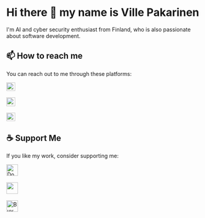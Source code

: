 # Hi there 👋 my name is Ville Pakarinen

I'm AI and cyber security enthusiast from Finland, who is also passionate about software development.

## 📫 How to reach me

You can reach out to me through these platforms:

<a href="mailto:pakarinen.ville@proton.me" target="blank">
  <img height='22.5' align="center" src="https://img.shields.io/badge/pakarinen.ville@proton.me-505264?style=for-the-badge&logo=proton&logoColor=8a90c7" />
<br />
<br />

<a href="https://www.reddit.com/user/Stock-Fan9312/" target="blank">
  <img height='22.5' align="center" src="https://img.shields.io/badge/@StockFan9312-b5352b?style=for-the-badge&logo=reddit&logoColor=FFF" /> 
<br />
<br />

<a href="https://twitter.com/pakavi32" target="blank">
  <img height='22.5' align="center" src="https://img.shields.io/badge/@pakavi32-000000?style=for-the-badge&logo=x&logoColor=FFF"> 
<a/> 

## ☕ Support Me

If you like my work, consider supporting me:

<a href="https://www.paypal.com/cgi-bin/webscr?cmd=_s-xclick&hosted_button_id=V3HFLV44LL5PY">
  <img height='30' src="https://github.com/andreostrovsky/donate-with-paypal/raw/master/blue.svg" alt="Donate with PayPal" />
</a>
<br />
<br />
<a href="https://www.buymeacoffee.com/pavi103">
  <img height='30' src="https://img.buymeacoffee.com/button-api/?text=Buy me a coffee&emoji=☕&slug=pavi103&button_colour=FFDD00&font_colour=000000&font_family=Lato&outline_colour=000000&coffee_colour=ffffff" />
</a>
<br />
<br />
<a href='https://ko-fi.com/V7V2TOKTX' target='_blank'>
  <img height='30' style='border:0px;height:30px;' src='https://storage.ko-fi.com/cdn/kofi3.png?v=3' border='0' alt='Buy Me a Coffee at ko-fi.com' />
</a>
